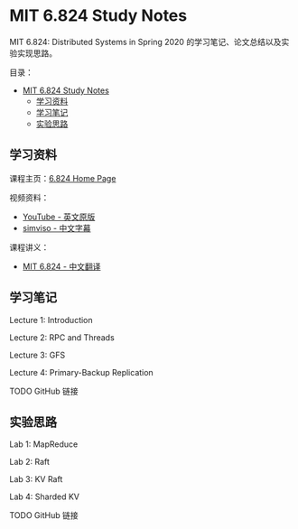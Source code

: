 # MIT 6.824 Study Notes

MIT 6.824: Distributed Systems in Spring 2020 的学习笔记、论文总结以及实验实现思路。

目录：

- [MIT 6.824 Study Notes](#mit-6824-study-notes)
  - [学习资料](#学习资料)
  - [学习笔记](#学习笔记)
  - [实验思路](#实验思路)

## 学习资料

课程主页：[6.824 Home Page](https://pdos.csail.mit.edu/6.824/)

视频资料：

* [YouTube - 英文原版](https://www.youtube.com/channel/UC_7WrbZTCODu1o_kfUMq88g/videos)
* [simviso - 中文字幕](https://www.simtoco.com/#/albums?id=1000019)

课程讲义：

* [MIT 6.824 - 中文翻译](https://mit-public-courses-cn-translatio.gitbook.io/mit6-824/)

## 学习笔记

Lecture 1: Introduction

Lecture 2: RPC and Threads

Lecture 3: GFS

Lecture 4: Primary-Backup Replication

TODO GitHub 链接

## 实验思路

Lab 1: MapReduce

Lab 2: Raft

Lab 3: KV Raft

Lab 4: Sharded KV

TODO GitHub 链接
